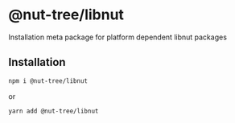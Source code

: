 # @nut-tree/libnut
Installation meta package for platform dependent libnut packages

## Installation
```bash
npm i @nut-tree/libnut
```

or

```bash
yarn add @nut-tree/libnut
```
